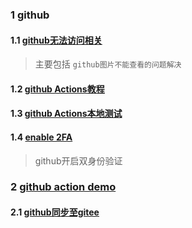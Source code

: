 ### 1 github

#### 1.1 [github无法访问相关](./1.github访问相关.md)

> 主要包括 `github图片不能查看的问题解决`

#### 1.2 [github Actions教程](./2.Github%20Actions.md)

#### 1.3 [github Actions本地测试](./2.1.Github%20Actions本地测试-act.md)

#### 1.4 [enable 2FA](./3.enable%202FA.md)

> github开启双身份验证

### 2 [github action demo](./actions%20demo/)

#### 2.1 [github同步至gitee](./actions%20demo/1.github同步至gitee.md)